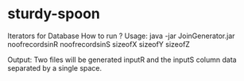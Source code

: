 # sturdy-spoon
Iterators for Database
How to run ?
Usage: java -jar JoinGenerator.jar noofrecordsinR noofrecordsinS sizeofX sizeofY sizeofZ

Output:
Two files will be generated inputR and the inputS
column data separated by a single space.

